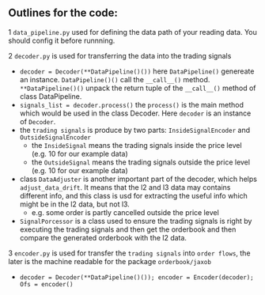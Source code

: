## Outlines for the code:

1 `data_pipeline.py` used for defining the data path of your reading data. You should config it before runnning.

2 `decoder.py` is used for transferring the data into the trading signals 
  * `decoder = Decoder(**DataPipeline()())` here `DataPipeline()` genereate an instance. `DataPipeline()()` call the `__call__()` method. `**DataPipeline()()` unpack the return tuple of the `__call__()` method of class DataPipeline.
  * `signals_list = decoder.process()` the `process()` is the main method which would be used in the class Decoder. Here `decoder` is an instance of `Decoder`.
  * the `trading signals` is produce by two parts: `InsideSignalEncoder` and `OutsideSignalEncoder`
    * the `InsideSignal` means the trading signals inside the price level (e.g. 10 for our example data)
    * the `OutsideSignal` means the trading signals outside the price level (e.g. 10 for our example data)
  * class `DataAdjuster` is another important part of the decoder, which helps `adjust_data_drift`. It means that the l2 and l3 data may contains different info, and this class is usd for extracting the useful info which might be in the l2 data, but not l3.
    * e.g. some order is partly cancelled outside the price level
  * `SignalPorcessor` is a class used to ensure the trading signals is right by executing the trading signals and then get the orderbook and then compare the generated orderbook with the l2 data.
  
3 `encoder.py` is used for transfer the `trading signals` into `order flows`, the later is the machine readable for the package `orderbook/jaxob`
  * `decoder = Decoder(**DataPipeline()()); encoder = Encoder(decoder); Ofs = encoder()`
